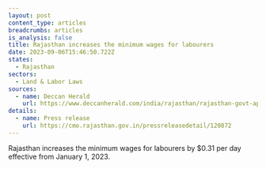 ```yaml
---
layout: post
content_type: articles
breadcrumbs: articles
is_analysis: false
title: Rajasthan increases the minimum wages for labourers
date: 2023-09-06T15:46:50.722Z
states:
  - Rajasthan
sectors:
  - Land & Labor Laws
sources:
  - name: Deccan Herald
    url: https://www.deccanherald.com/india/rajasthan/rajasthan-govt-approves-hike-in-minimum-wages-for-labourers-by-rs-26-per-day-2663885
details:
  - name: Press release
    url: https://cmo.rajasthan.gov.in/pressreleasedetail/120872
---
```

Rajasthan increases the minimum wages for labourers by $0.31 per day effective from January 1, 2023.